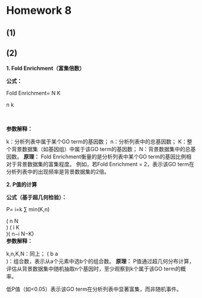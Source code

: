 # Homework 8
## (1)

## (2)
**1. Fold Enrichment（富集倍数）**

**公式：**

Fold Enrichment= 
N
K
​	
 
n
k
​	
 
​	
 
**参数解释：**

k：分析列表中属于某个GO term的基因数；
n：分析列表中的总基因数；
K：整个背景数据集（如基因组）中属于该GO term的基因数；
N：背景数据集中的总基因数。
**原理：**
Fold Enrichment衡量的是分析列表中某个GO term的基因比例相对于背景数据集的富集程度。
例如，若Fold Enrichment = 2，表示该GO term在分析列表中的出现频率是背景数据集的2倍。

**2. ​P值的计算**

**公式​（基于超几何检验）：**

P= 
i=k
∑
min(K,n)
​	
  
( 
n
N
​	
 )
( 
i
K
​	
 )( 
n−i
N−K)
​	 
**参数解释：**

k,n,K,N：同上；
( 
b
a
​	
 )：组合数，表示从a个元素中选b个的组合数。
**原理：**
P值通过超几何分布计算，评估从背景数据集中随机抽取n个基因时，​至少观察到k个属于该GO term的概率。

​低P值​（如<0.05）表示该GO term在分析列表中显著富集，而非随机事件。

